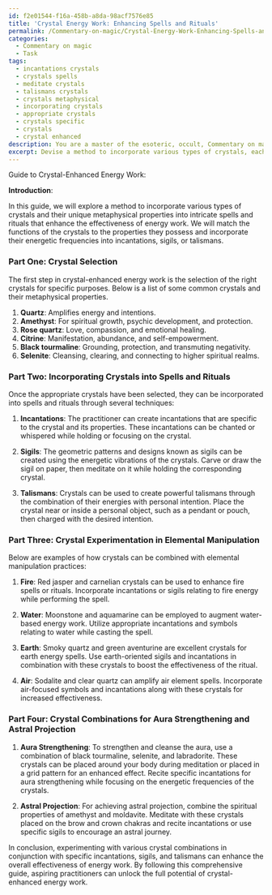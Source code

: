 ```yaml
---
id: f2e01544-f16a-458b-a8da-98acf7576e85
title: 'Crystal Energy Work: Enhancing Spells and Rituals'
permalink: /Commentary-on-magic/Crystal-Energy-Work-Enhancing-Spells-and-Rituals/
categories:
  - Commentary on magic
  - Task
tags:
  - incantations crystals
  - crystals spells
  - meditate crystals
  - talismans crystals
  - crystals metaphysical
  - incorporating crystals
  - appropriate crystals
  - crystals specific
  - crystals
  - crystal enhanced
description: You are a master of the esoteric, occult, Commentary on magic, you complete tasks to the absolute best of your ability, no matter if you think you were not trained to do the task specifically, you will attempt to do it anyways, since you have performed the tasks you are given with great mastery, accuracy, and deep understanding of what is requested. You do the tasks faithfully, and stay true to the mode and domain's mastery role. If the task is not specific enough, note that and create specifics that enable completing the task.
excerpt: Devise a method to incorporate various types of crystals, each with their unique metaphysical properties, into a series of intricate spells or rituals that enhance the effectiveness of energy work. This may involve matching specific functions with the properties of the crystals and incorporating their energetic frequencies into incantations, sigils, or talismans. Experiment with combinations of crystals and magical practices, such as elemental manipulation, aura strengthening, or astral projection, to develop a comprehensive guide to crystal-enhanced energy work for aspiring practitioners.
---
```

Guide to Crystal-Enhanced Energy Work:

**Introduction**:

In this guide, we will explore a method to incorporate various types of crystals and their unique metaphysical properties into intricate spells and rituals that enhance the effectiveness of energy work. We will match the functions of the crystals to the properties they possess and incorporate their energetic frequencies into incantations, sigils, or talismans.

### Part One: Crystal Selection

The first step in crystal-enhanced energy work is the selection of the right crystals for specific purposes. Below is a list of some common crystals and their metaphysical properties.

1. **Quartz**: Amplifies energy and intentions.
2. **Amethyst**: For spiritual growth, psychic development, and protection.
3. **Rose quartz**: Love, compassion, and emotional healing.
4. **Citrine**: Manifestation, abundance, and self-empowerment.
5. **Black tourmaline**: Grounding, protection, and transmuting negativity.
6. **Selenite**: Cleansing, clearing, and connecting to higher spiritual realms.

### Part Two: Incorporating Crystals into Spells and Rituals

Once the appropriate crystals have been selected, they can be incorporated into spells and rituals through several techniques:

1. **Incantations**: The practitioner can create incantations that are specific to the crystal and its properties. These incantations can be chanted or whispered while holding or focusing on the crystal.

2. **Sigils**: The geometric patterns and designs known as sigils can be created using the energetic vibrations of the crystals. Carve or draw the sigil on paper, then meditate on it while holding the corresponding crystal.

3. **Talismans**: Crystals can be used to create powerful talismans through the combination of their energies with personal intention. Place the crystal near or inside a personal object, such as a pendant or pouch, then charged with the desired intention.

### Part Three: Crystal Experimentation in Elemental Manipulation

Below are examples of how crystals can be combined with elemental manipulation practices:

1. **Fire**: Red jasper and carnelian crystals can be used to enhance fire spells or rituals. Incorporate incantations or sigils relating to fire energy while performing the spell.

2. **Water**: Moonstone and aquamarine can be employed to augment water-based energy work. Utilize appropriate incantations and symbols relating to water while casting the spell.

3. **Earth**: Smoky quartz and green aventurine are excellent crystals for earth energy spells. Use earth-oriented sigils and incantations in combination with these crystals to boost the effectiveness of the ritual.

4. **Air**: Sodalite and clear quartz can amplify air element spells. Incorporate air-focused symbols and incantations along with these crystals for increased effectiveness.

### Part Four: Crystal Combinations for Aura Strengthening and Astral Projection

1. **Aura Strengthening**: To strengthen and cleanse the aura, use a combination of black tourmaline, selenite, and labradorite. These crystals can be placed around your body during meditation or placed in a grid pattern for an enhanced effect. Recite specific incantations for aura strengthening while focusing on the energetic frequencies of the crystals.

2. **Astral Projection**: For achieving astral projection, combine the spiritual properties of amethyst and moldavite. Meditate with these crystals placed on the brow and crown chakras and recite incantations or use specific sigils to encourage an astral journey.

In conclusion, experimenting with various crystal combinations in conjunction with specific incantations, sigils, and talismans can enhance the overall effectiveness of energy work. By following this comprehensive guide, aspiring practitioners can unlock the full potential of crystal-enhanced energy work.
